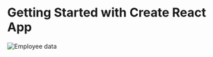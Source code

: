 # Getting Started with Create React App
<img src="https://tecdigital.tec.ac.cr/dotlrn/file-storage/view/dotlrn_fs_1066758_root_folder%2Fdesign%2Farbejas.jpg" alt="Employee data" title="Employee Data title">

